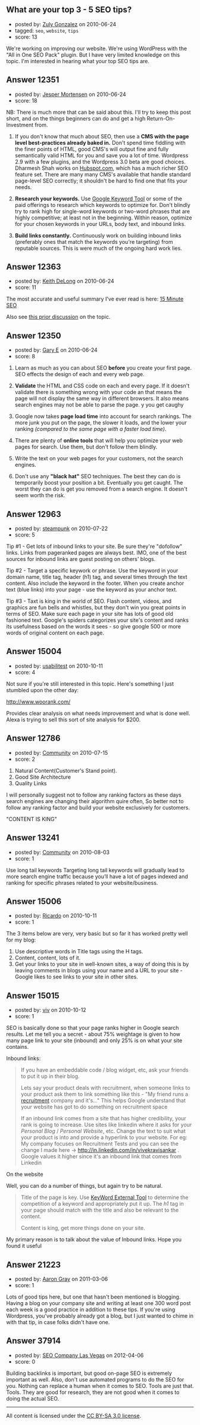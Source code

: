 ## What are your top 3 - 5 SEO tips?

- posted by: [Zuly Gonzalez](https://stackexchange.com/users/-1/2692-zuly-gonzalez) on 2010-06-24
- tagged: `seo`, `website`, `tips`
- score: 13

We're working on improving our website. We're using WordPress with the "All in One SEO Pack" plugin. But I have very limited knowledge on this topic.   I'm interested in hearing what your top SEO tips are.




## Answer 12351

- posted by: [Jesper Mortensen](https://stackexchange.com/users/-1/1261-jesper-mortensen) on 2010-06-24
- score: 18

<p>NB: There is much more that can be said about this. I'll try to keep this post short, and on the things beginners can do and get a high Return-On-Investment from.</p>

<ol>
<li><p>If you don't know that much about SEO, then use a <strong>CMS with the page level best-practices already baked in.</strong> Don't spend time fiddling with the finer points of HTML, good CMS's will output fine and fully semantically valid HTML for you and save you a lot of time. Wordpress 2.9 with a few plugins, and the Wordpress 3.0 beta are good choices. Dharmesh Shah works on <a href="http://www.hubspot.com/" rel="nofollow">Hubspot.com</a>, which has a much richer SEO feature set. There are many many CMS's available that handle standard page-level SEO correctly; it shouldn't be hard to find one that fits your needs.</p></li>
<li><p><strong>Research your keywords.</strong> Use <a href="https://adwords.google.com/select/KeywordToolExternal" rel="nofollow">Google Keyword Tool</a> or some of the paid offerings to research which keywords to optimize for. Don't blindly try to rank high for single-word keywords or two-word phrases that are highly competitive; at least not in the beginning. Within reason, optimize for your chosen keywords in your URLs, body text, and inbound links.</p></li>
<li><p><strong>Build links constantly.</strong> Continuously work on building inbound links (preferably ones that match the keywords you're targeting) from reputable sources. This is were much of the ongoing hard work lies.</p></li>
</ol>



## Answer 12363

- posted by: [Keith DeLong](https://stackexchange.com/users/-1/888-keith-delong) on 2010-06-24
- score: 11

<p>The most accurate and useful summary I've ever read is here: <a href="http://www.webconfs.com/15-minute-seo.php">15 Minute SEO</a></p>

<p>Also see <a href="http://answers.onstartups.com/questions/4390/seo-where-can-i-get-reliable-information-about-building-my-website-presence-and">this prior discussion</a> on the topic.</p>



## Answer 12350

- posted by: [Gary E](https://stackexchange.com/users/-1/2587-gary-e) on 2010-06-24
- score: 8

 1. Learn as much as you can about SEO **before** you create your first page. SEO effects the design of each and every web page.

 2. **Validate** the HTML and CSS code on each and every page. If it doesn't validate there is something wrong with your code an that means the page will not display the same way in different browsers. It also means search engines may not be able to parse the page.
y you get caughy
 3. Google now takes **page load time** into account for search rankings. The more junk you put on the page, the slower it loads, and the lower your ranking *(compared to the same page with a faster load time)*.

 4. There are plenty of **online tools** that will help you optimize your web pages for search. Use them, but don't follow them blindly.

 5. Write the text on your web pages for your customers, not the search engines.

 6. Don't use any **"black hat"** SEO techniques. The best they can do is temporarily boost your position a bit. Eventually you get caught. The worst they can do is get you removed from a search engine. It doesn't seem worth the risk.




## Answer 12963

- posted by: [steampunk](https://stackexchange.com/users/-1/3862-steampunk) on 2010-07-22
- score: 5

Tip #1 - Get lots of inbound links to your site.  Be sure they're "dofollow" links.  Links from pageranked pages are always best.  IMO, one of the best sources for inbound links are guest posting on others' blogs.

Tip #2 - Target a specific keywork or phrase.  Use the keyword in your domain name, title tag, header (h1) tag, and several times through the text content.  Also include the keyword in the footer.  When you create anchor text (blue links) into your page - use the keyword as your anchor text.

Tip #3 - Taxt is king in the world of SEO.  Flash content, videos, and graphics are fun bells and whistles, but they don't win you great points in terms of SEO.  Make sure each page in your site has lots of good old fashioned text.  Google's spiders categorizes your site's content and ranks its usefulness based on the words it sees - so give google 500 or more words of original content on each page.




## Answer 15004

- posted by: [usabilitest](https://stackexchange.com/users/-1/3024-usabilitest) on 2010-10-11
- score: 4

Not sure if you're still interested in this topic. Here's something I just stumbled upon the other day: 

http://www.woorank.com/

Provides clear analysis on what needs improvement and what is done well. Alexa is trying to sell this sort of site analysis for $200.


## Answer 12786

- posted by: [Community](https://stackexchange.com/users/-1/-1-community) on 2010-07-15
- score: 2

1. Natural Content(Customer's Stand point).
2. Good Site Architecture
3. Quality Links

I will personally suggest not to follow any ranking factors as these days search engines are changing their algorithm quire often, So better not to follow any ranking factor and build your website exclusively for customers.

"CONTENT IS KING"


## Answer 13241

- posted by: [Community](https://stackexchange.com/users/-1/-1-community) on 2010-08-03
- score: 1

Use long tail keywords Targeting long tail keywords will gradually lead to more search engine traffic because you’ll have a lot of pages indexed and ranking for specific phrases related to your website/business.


## Answer 15006

- posted by: [Ricardo](https://stackexchange.com/users/-1/42-ricardo) on 2010-10-11
- score: 1

The 3 items below are very, very basic but so far it has worked pretty well for my blog:

 1. Use descriptive words in Title tags using the H tags.
 2. Content, content, lots of it.
 3. Get your links to your site in well-known sites, a way of doing this is by leaving comments in blogs using your name and a URL to your site - Google likes to see links to your site in other sites.



 


## Answer 15015

- posted by: [viv](https://stackexchange.com/users/-1/2665-viv) on 2010-10-12
- score: 1

<p>SEO is basically done so that your page ranks higher in Google search results. Let me tell you a secret - about 75% weightage is given to how many page link to your site (inbound) and only 25% is on what your site contains.</p>

<p>Inbound links:</p>

<blockquote>
  <p>If you have an embeddable code / blog widget, etc, ask your friends to put it up in their blog.</p>
  
  <p>Lets say your product deals with recruitment, when someone links to your product ask them to link something like this - "My friend runs a <a href="http://yourwebsitename.com" rel="nofollow">recruitment</a> company and it's..." This helps Google understand that your website has got to do something on recruitment space</p>
  
  <p>If an inbound link comes from a site that has higher credibility, your rank is going to increase. Use sites like linkedin where it asks for your <em>Personal Blog</em> / <em>Personal Website</em>, etc. Change the text to suit what your product is into and provide a hyperlink to your website. For eg: My company focuses on Recruitment Tests and you can see the change I made here -> <a href="http://in.linkedin.com/in/vivekravisankar" rel="nofollow">http://in.linkedin.com/in/vivekravisankar</a> . Google values it higher since it's an inbound link that comes from Linkedin</p>
</blockquote>

<p>On the website</p>

<p>Well, you can do a number of things, but again try to be natural.</p>

<blockquote>
  <p>Title of the page is key. Use <a href="https://adwords.google.com/select/KeywordToolExternal" rel="nofollow">KeyWord External Tool</a> to determine the competition of a keyword and appropriately put it up. The <em>h1</em> tag in your page should match with the title and also be relevant to the content. </p>
  
  <p>Content is king, get more things done on your site.</p>
</blockquote>

<p>My primary reason is to talk about the value of Inbound links. Hope you found it useful</p>



## Answer 21223

- posted by: [Aaron Gray](https://stackexchange.com/users/-1/8304-aaron-gray) on 2011-03-06
- score: 1

Lots of good tips here, but one that hasn't been mentioned is blogging. Having a blog on your company site and writing at least one 300 word post each week is a good practice in addition to these tips. If you're using Wordpress, you've probably already got a blog, but I just wanted to chime in with that tip, in case folks didn't have one.


## Answer 37914

- posted by: [SEO Company Las Vegas](https://stackexchange.com/users/-1/17331-seo-company-las-vegas) on 2012-04-06
- score: 0

Building backlinks is important, but good on-page SEO is extremely important as well. Also, don't use automated programs to do the SEO for you. Nothing can replace a human when it comes to SEO. Tools are just that. Tools. They are good for research, they are not good when it comes to doing the actual SEO. 



---

All content is licensed under the [CC BY-SA 3.0 license](https://creativecommons.org/licenses/by-sa/3.0/).
